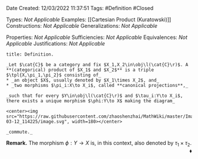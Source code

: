 <br />
<br />

Date Created: 12/03/2022 11:37:51
Tags: #Definition #Closed 

Types: _Not Applicable_
Examples: [[Cartesian Product (Kuratowski)]]
Constructions: _Not Applicable_
Generalizations: _Not Applicable_

Properties: _Not Applicable_
Sufficiencies: _Not Applicable_
Equivalences: _Not Applicable_
Justifications: _Not Applicable_

``` ad-Definition
title: Definition.

_Let $\cat{C}$ be a category and fix $X_1,X_2\in\obj\l(\cat{C}\r)$. A **(categorical) product of $X_1$ and $X_2$** is a triple $\tpl{X,\pi_1,\pi_2}$ consisting of_
* _an object $X$, usually denoted by $X_1\times X_2$, and_
* _two morphisms $\pi_i:X\to X_i$, called **canonical projections**,_

_such that for every $Y\in\obj\l(\cat{C}\r)$ and $\tau_i:Y\to X_i$, there exists a unique morphism $\phi:Y\to X$ making the diagram_

<center><img src="https://raw.githubusercontent.com/zhaoshenzhai/MathWiki/master/Images/2022-03-12_114225/image.svg", width=180></center>

_commute._

```

**Remark.** The morphism $\phi:Y\to X$ is, in this context, also denoted by $\tau_1\times\tau_2$.<span style="float:right;">$\blacklozenge$</span>
